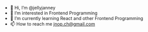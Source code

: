 - 👋 Hi, I’m @jellyjanney
- 👀 I’m interested in Frontend Programming
- 🌱 I’m currently learning React and other Frontend Programming
- 📫 How to reach me jnop.ch@gmail.com

<!-- 💞️ I’m looking to collaborate on ... -->
<!---
jellyjanney/jellyjanney is a ✨ special ✨ repository because its `README.md` (this file) appears on your GitHub profile.
You can click the Preview link to take a look at your changes.
--->
